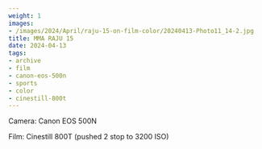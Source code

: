 ```yaml
---
weight: 1
images:
- /images/2024/April/raju-15-on-film-color/20240413-Photo11_14-2.jpg
title: MMA RAJU 15
date: 2024-04-13
tags:
- archive
- film
- canon-eos-500n
- sports
- color
- cinestill-800t
---
```


Camera: Canon EOS 500N

Film: Cinestill 800T (pushed 2 stop to 3200 ISO)